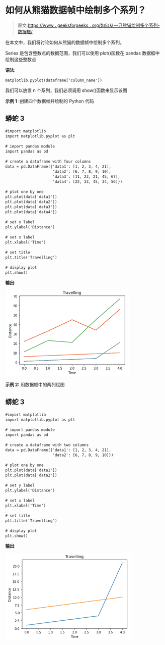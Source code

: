# 如何从熊猫数据帧中绘制多个系列？

> 原文:[https://www . geeksforgeeks . org/如何从一只熊猫绘制多个系列-数据框/](https://www.geeksforgeeks.org/how-to-plot-multiple-series-from-a-pandas-dataframe/)

在本文中，我们将讨论如何从熊猫的数据帧中绘制多个系列。

Series 是包含整数点的数据范围，我们可以使用 plot()函数在 pandas 数据框中绘制这些整数点

**语法**:

```
matplotlib.pyplot(dataframe['column_name'])
```

我们可以放置 n 个系列，我们必须调用 show()函数来显示该图

**示例 1** :创建四个数据帧并绘制的 Python 代码

## 蟒蛇 3

```
#import matplotlib
import matplotlib.pyplot as plt

# import pandas module
import pandas as pd

# create a dataframe with four columns
data = pd.DataFrame({'data1': [1, 2, 3, 4, 21], 
                     'data2': [6, 7, 8, 9, 10], 
                     'data3': [11, 23, 21, 45, 67],
                     'data4': [22, 33, 45, 34, 56]})

# plot one by one
plt.plot(data['data1'])
plt.plot(data['data2'])
plt.plot(data['data3'])
plt.plot(data['data4'])

# set y label
plt.ylabel('Distance')

# set x label
plt.xlabel('Time')

# set title
plt.title('Travelling')

# display plot
plt.show()
```

**输出**:

![](img/455943a9c6c70e8e1ad9df37479a59cb.png)

**示例 2:** 用数据框中的两列绘图

## 蟒蛇 3

```
#import matplotlib
import matplotlib.pyplot as plt

# import pandas module
import pandas as pd

# create a dataframe with two columns
data = pd.DataFrame({'data1': [1, 2, 3, 4, 21],
                     'data2': [6, 7, 8, 9, 10]})

# plot one by one
plt.plot(data['data1'])
plt.plot(data['data2'])

# set y label
plt.ylabel('Distance')

# set x label
plt.xlabel('Time')

# set title
plt.title('Travelling')

# display plot
plt.show()
```

**输出**:

![](img/043fb344bf4f65b8b910fec2b62424aa.png)